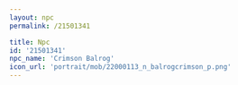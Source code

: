 ```yaml
---
layout: npc
permalink: /21501341

title: Npc
id: '21501341'
npc_name: 'Crimson Balrog'
icon_url: 'portrait/mob/22000113_n_balrogcrimson_p.png'
---
```

